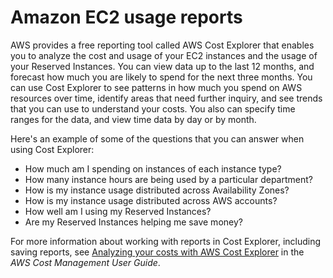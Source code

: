 # Amazon EC2 usage reports<a name="usage-reports"></a>

AWS provides a free reporting tool called AWS Cost Explorer that enables you to analyze the cost and usage of your EC2 instances and the usage of your Reserved Instances\. You can view data up to the last 12 months, and forecast how much you are likely to spend for the next three months\. You can use Cost Explorer to see patterns in how much you spend on AWS resources over time, identify areas that need further inquiry, and see trends that you can use to understand your costs\. You also can specify time ranges for the data, and view time data by day or by month\.

Here's an example of some of the questions that you can answer when using Cost Explorer:
+ How much am I spending on instances of each instance type?
+ How many instance hours are being used by a particular department?
+ How is my instance usage distributed across Availability Zones?
+ How is my instance usage distributed across AWS accounts?
+ How well am I using my Reserved Instances?
+ Are my Reserved Instances helping me save money?

For more information about working with reports in Cost Explorer, including saving reports, see [Analyzing your costs with AWS Cost Explorer](https://docs.aws.amazon.com/awsaccountbilling/latest/aboutv2/cost-explorer-what-is.html) in the *AWS Cost Management User Guide*\.